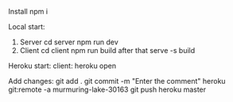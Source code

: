 Install
npm i

Local start:

1. Server
   cd server
   npm run dev
2. Client
cd client
   npm run build
   after that serve -s build

Heroku start:
client:
heroku open

Add changes:
git add .
git commit -m "Enter the comment"
heroku git:remote -a murmuring-lake-30163
git push heroku master
